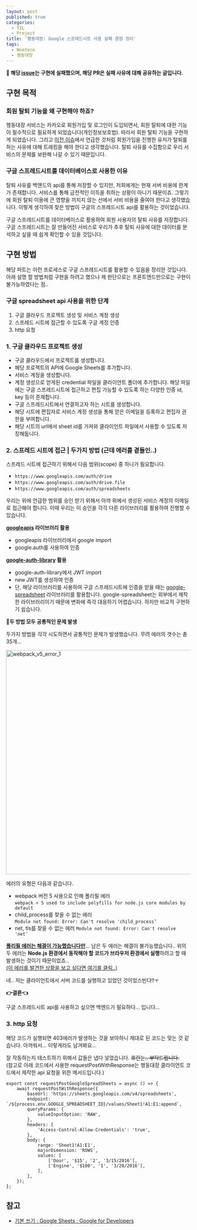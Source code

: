```yaml
---
layout: post
published: true
categories:
  - TIL
  - Project
title: '행동대장: Google 스프레드시트 사용 실패 경험 정리'
tags:
  - Wooteco
  - 행동대장
---
```


**🚨 해당 [issue](https://github.com/woowacourse-teams/2024-haeng-dong/pull/913)는 구현에 실패했으며, 해당 PR은 실패 사유에 대해 공유하는 글입니다.**

## 구현 목적

### 회원 탈퇴 기능을 왜 구현해야 하죠?

행동대장 서비스는 카카오로 회원가입 및 로그인이 도입되면서, 회원 탈퇴에 대한 기능이 필수적으로 필요하게 되었습니다(개인정보보호법). 따라서 회원 탈퇴 기능을 구현하게 되었습니다. 그리고 [이전 이슈](https://github.com/woowacourse-teams/2024-haeng-dong/pull/858)에서 언급한 것처럼 회원가입을 진행한 유저가 탈퇴를 하는 사유에 대해 트래킹을 해야 한다고 생각했습니다. 탈퇴 사유를 수집함으로 우리 서비스의 문제를 보완해 나갈 수 있기 때문입니다.

### 구글 스프레드시트를 데이터베이스로 사용한 이유

탈퇴 사유를 백엔드의 api를 통해 저장할 수 있지만, 저희에게는 현재 서버 비용에 한계가 존재합니다. 서비스를 통해 금전적인 이득을 취하는 상황이 아니기 때문이죠. 그렇기에 회원 탈퇴 이용에 큰 영향을 끼치지 않는 선에서 서비 비용을 줄여야 한다고 생각했습니다. 이렇게 생각하여 찾은 방법이 구글의 스프레드시트 api를 활용하는 것이었습니다.

구글 스프레드시트를 데이터베이스로 활용하여 회원 사용자의 탈퇴 사유를 저장합니다. 구글 스프레드시트는 잘 만들어진 서비스로 우리가 추후 탈퇴 사유에 대한 데이터를 분석하고 싶을 때 쉽게 확인할 수 있을 것입니다.

## 구현 방법

해당 파트는 이런 프로세스로 구글 스프레드시트를 활용할 수 있음을 정리한 것입니다. 아래 설명 할 방법처럼 구현을 하려고 했으나 제 판단으로는 프론트엔드만으로는 구현이 불가능하였다는 점..

### 구글 spreadsheet api 사용을 위한 단계

1. 구글 클라우드 프로젝트 생성 및 서비스 계정 생성
2. 스프레드 시트에 접근할 수 있도록 구글 계정 인증
3. http 요청

### 1. 구글 클라우드 프로젝트 생성

- 구글 클라우드에서 프로젝트를 생성합니다.
- 해당 프로젝트의 API에 Google Sheets를 추가합니다.
- 서비스 계정을 생성합니다.
- 계정 생성으로 얻게된 credential 파일을 클라이언트 폴더에 추가합니다.
  해당 파일에는 구글 스프레드시트에 접근하고 편집 가능할 수 있도록 하는 다양한 인증 id, key 등이 존재합니다.
- 구글 스프레드시트에서 연결하고자 하는 시트를 생성합니다.
- 해당 시트에 편집자로 서비스 계정 생성을 통해 얻은 이메일을 등록하고 편집자 권한을 부여합니다.
- 해당 시트의 url에서 sheet id를 가져와 클라이언트 파일에서 사용할 수 있도록 저장해둡니다.

### 2. 스프레드 시트에 접근 | 두가지 방법 (근데 에러를 곁들인..)

스프레드 시트에 접근하기 위해서 다음 범위(scope) 중 하나가 필요합니다.

- `https://www.googleapis.com/auth/drive`
- `https://www.googleapis.com/auth/drive.file`
- `https://www.googleapis.com/auth/spreadsheets`

우리는 위에 언급한 범위를 승인 받기 위해서 아까 위에서 생성된 서비스 계정의 이메일로 접근해야 합니다. 이때 우리는 이 승인을 각각 다른 라이브러리를 활용하여 진행할 수 있습니다.

**[googleapis](https://www.npmjs.com/package/googleapis?activeTab=readme) 라이브러리 활용**

- googleapis 라이브러리에서 google import
- google.auth를 사용하여 인증

**[google-auth-library](https://www.npmjs.com/package/google-auth-library) 활용**

- google-auth-library에서 JWT import
- new JWT를 생성하여 인증
- 단, 해당 라이브러리를 사용하여 구글 스프레드시트에 인증을 받을 때는 [google-spreadsheet](https://www.npmjs.com/package/google-spreadsheet?activeTab=readme) 라이브러리를 활용합니다.
  google-spreadsheet는 외부에서 제작한 라이브러리이기 때문에 변화에 즉각 대응하기 어렵습니다. 하지만 비교적 구현하기 쉽습니다.

**🚨두 방법 모두 공통적인 문제 발생**

두가지 방법을 각각 시도하면서 공통적인 문제가 발생했습니다. 무려 에러의 갯수는 총 35개…

<img width="611" alt="webpack_v5_error_1" src="https://github.com/user-attachments/assets/f330e54d-8d03-42e4-87d0-bb2976e7c266" />

에러의 유형은 다음과 같습니다.

- webpack 버전 5 사용으로 인해 폴리필 에러  
  `webpack < 5 used to include polyfills for node.js core modules by default`
- child_process를 찾을 수 없는 에러  
  `Module not found: Error: Can't resolve 'child_process’`
- net, tls를 찾을 수 없는 에러
  `Module not found: Error: Can't resolve 'net’`

**[폴리필 에러는 해결이 가능했습니다만](https://soi-ha.github.io/2025/01/10/2025-01-10-HD-child-process-not-find-module.html)**… 남은 두 에러는 해결이 불가능했습니다..
위의 두 에러는 **Node.js 환경에서 동작해야 할 코드가 브라우저 환경에서 실행**하려고 할 때 발생하는 것이기 때문이었죠..  
[(이 에러를 발견한 상황을 보고 싶다면 여기를 클릭..)](https://soi-ha.github.io/til/project/2025/01/10/HD-polyfills-error.html)

네.. 저는 클라이언트에서 서버 코드를 실행하고 있었던 것이었스빈다!!ㅜ

**👉결론👈**

구글 스프레드시트 api를 사용하고 싶으면 백엔드가 필요하다… 입니다…

### 3. http 요청

해당 코드가 실행되면 403에러가 발생하는 것을 보아하니 제대로 된 코드는 맞는 것 같습니다. 아까워서… 이렇게라도 남겨봐요…

잘 작동하는지 테스트하기 위해서 값들은 냅다 넣었습니다. ~~흐린눈.. 부탁드립니다.~~  
(참고로 아래 코드에서 사용한 requestPostWithResponse는 행동대장 클라이언트 코드에서 제작한 api 요청을 위한 메서드입니다.)

```tsx
export const requestPostGoogleSpreadSheets = async () => {
	await requestPostWithResponse({
		baseUrl: 'https://sheets.googleapis.com/v4/spreadsheets',
		endpoint: `/${process.env.GOOGLE_SPREADSHEET_ID}/values/Sheet1!A1:E1:append`,
		queryParams: {
			valueInputOption: 'RAW',
		},
		headers: {
			'Access-Control-Allow-Credentials': 'true',
		},
		body: {
			range: 'Sheet1!A1:E1',
			majorDimension: 'ROWS',
			values: [
				['Door', '$15', '2', '3/15/2016'],
				['Engine', '$100', '1', '3/20/2016'],
			],
		},
	});
};
```

## 참고

- [기본 쓰기 : Google Sheets : Google for Developers](https://developers.google.com/sheets/api/samples/writing?hl=ko#append_values)
